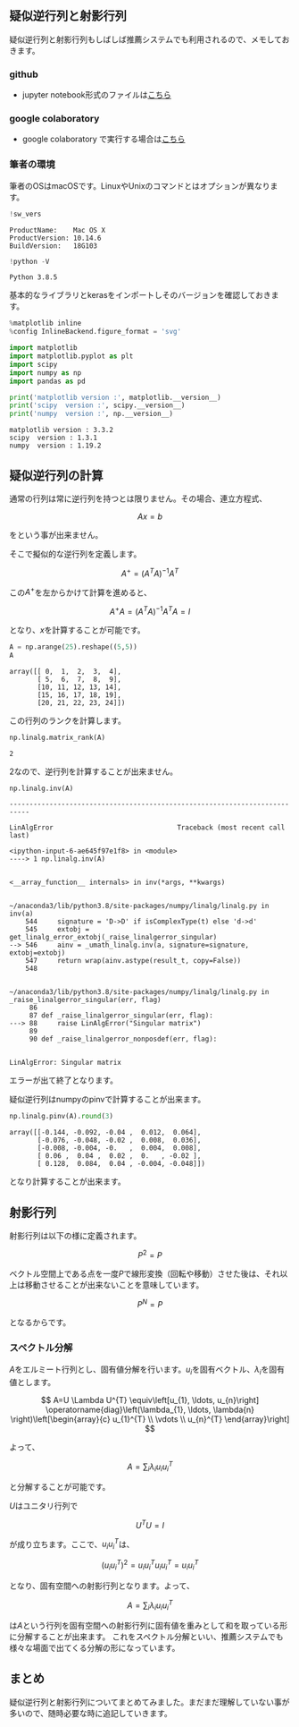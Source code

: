 ## 疑似逆行列と射影行列

疑似逆行列と射影行列もしばしば推薦システムでも利用されるので、メモしておきます。

### github
- jupyter notebook形式のファイルは[こちら](https://github.com/hiroshi0530/wa-src/tree/master/ml/linalg/base2/base_nb.ipynb)

### google colaboratory
- google colaboratory で実行する場合は[こちら](https://colab.research.google.com/github/hiroshi0530/wa-src/tree/master/ml/linalg/base2/base_nb.ipynb)

### 筆者の環境

筆者のOSはmacOSです。LinuxやUnixのコマンドとはオプションが異なります。


```python
!sw_vers
```

    ProductName:	Mac OS X
    ProductVersion:	10.14.6
    BuildVersion:	18G103



```python
!python -V
```

    Python 3.8.5


基本的なライブラリとkerasをインポートしそのバージョンを確認しておきます。


```python
%matplotlib inline
%config InlineBackend.figure_format = 'svg'

import matplotlib
import matplotlib.pyplot as plt
import scipy
import numpy as np
import pandas as pd

print('matplotlib version :', matplotlib.__version__)
print('scipy  version :', scipy.__version__)
print('numpy  version :', np.__version__)
```

    matplotlib version : 3.3.2
    scipy  version : 1.3.1
    numpy  version : 1.19.2


## 疑似逆行列の計算

通常の行列は常に逆行列を持つとは限りません。その場合、連立方程式、

$$
Ax=b
$$

をという事が出来ません。

そこで擬似的な逆行列を定義します。

$$
A^{+}=\left(A^{T} A\right)^{-1} A^{T}
$$

この$A^{+}$を左からかけて計算を進めると、

$$
A^{+}A=\left(A^{T} A\right)^{-1} A^{T}A=I
$$

となり、$x$を計算することが可能です。


```python
A = np.arange(25).reshape((5,5))
A
```




    array([[ 0,  1,  2,  3,  4],
           [ 5,  6,  7,  8,  9],
           [10, 11, 12, 13, 14],
           [15, 16, 17, 18, 19],
           [20, 21, 22, 23, 24]])



この行列のランクを計算します。


```python
np.linalg.matrix_rank(A)
```




    2



2なので、逆行列を計算することが出来ません。


```python
np.linalg.inv(A)
```


    ---------------------------------------------------------------------------

    LinAlgError                               Traceback (most recent call last)

    <ipython-input-6-ae645f97e1f8> in <module>
    ----> 1 np.linalg.inv(A)
    

    <__array_function__ internals> in inv(*args, **kwargs)


    ~/anaconda3/lib/python3.8/site-packages/numpy/linalg/linalg.py in inv(a)
        544     signature = 'D->D' if isComplexType(t) else 'd->d'
        545     extobj = get_linalg_error_extobj(_raise_linalgerror_singular)
    --> 546     ainv = _umath_linalg.inv(a, signature=signature, extobj=extobj)
        547     return wrap(ainv.astype(result_t, copy=False))
        548 


    ~/anaconda3/lib/python3.8/site-packages/numpy/linalg/linalg.py in _raise_linalgerror_singular(err, flag)
         86 
         87 def _raise_linalgerror_singular(err, flag):
    ---> 88     raise LinAlgError("Singular matrix")
         89 
         90 def _raise_linalgerror_nonposdef(err, flag):


    LinAlgError: Singular matrix


エラーが出て終了となります。

疑似逆行列はnumpyのpinvで計算することが出来ます。


```python
np.linalg.pinv(A).round(3)
```




    array([[-0.144, -0.092, -0.04 ,  0.012,  0.064],
           [-0.076, -0.048, -0.02 ,  0.008,  0.036],
           [-0.008, -0.004, -0.   ,  0.004,  0.008],
           [ 0.06 ,  0.04 ,  0.02 ,  0.   , -0.02 ],
           [ 0.128,  0.084,  0.04 , -0.004, -0.048]])



となり計算することが出来ます。

## 射影行列

射影行列は以下の様に定義されます。

$$
P^{2}=P
$$

ベクトル空間上である点を一度$P$で線形変換（回転や移動）させた後は、それ以上は移動させることが出来ないことを意味しています。

$$
P^{N}=P
$$

となるからです。

### スペクトル分解

$A$をエルミート行列とし、固有値分解を行います。$u_i$を固有ベクトル、$\lambda_i$を固有値とします。

$$
A=U \Lambda U^{T} \equiv\left[u_{1}, \ldots, u_{n}\right] \operatorname{diag}\left(\lambda_{1}, \ldots, \lambda{n} \right)\left[\begin{array}{c}
u_{1}^{T} \\
\vdots \\
u_{n}^{T}
\end{array}\right]
$$

よって、

$$
A = \sum_{i} \lambda_i u_i u_i^T
$$

と分解することが可能です。

$U$はユニタリ行列で

$$
U^TU=I
$$

が成り立ちます。ここで、$u_i u_i^T$は、

$$
(u_i u_i^T)^2 = u_i u_i^Tu_i u_i^T = u_i u_i^T
$$

となり、固有空間への射影行列となります。よって、

$$
A = \sum_{i} \lambda_i u_i u_i^T
$$

は$A$という行列を固有空間への射影行列に固有値を重みとして和を取っている形に分解することが出来ます。
これをスペクトル分解といい、推薦システムでも様々な場面で出てくる分解の形になっています。

## まとめ

疑似逆行列と射影行列についてまとめてみました。まだまだ理解していない事が多いので、随時必要な時に追記していきます。
